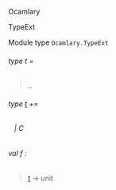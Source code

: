 Ocamlary

TypeExt

Module type `Ocamlary.TypeExt`

<a id="type-t"></a>

###### type t =

> ..

<a id="extension-decl-C"></a>

###### type [t](#type-t) += 

<a id="extension-C"></a>

######    | C

<a id="val-f"></a>

###### val f :

> [t](#type-t) -> unit
